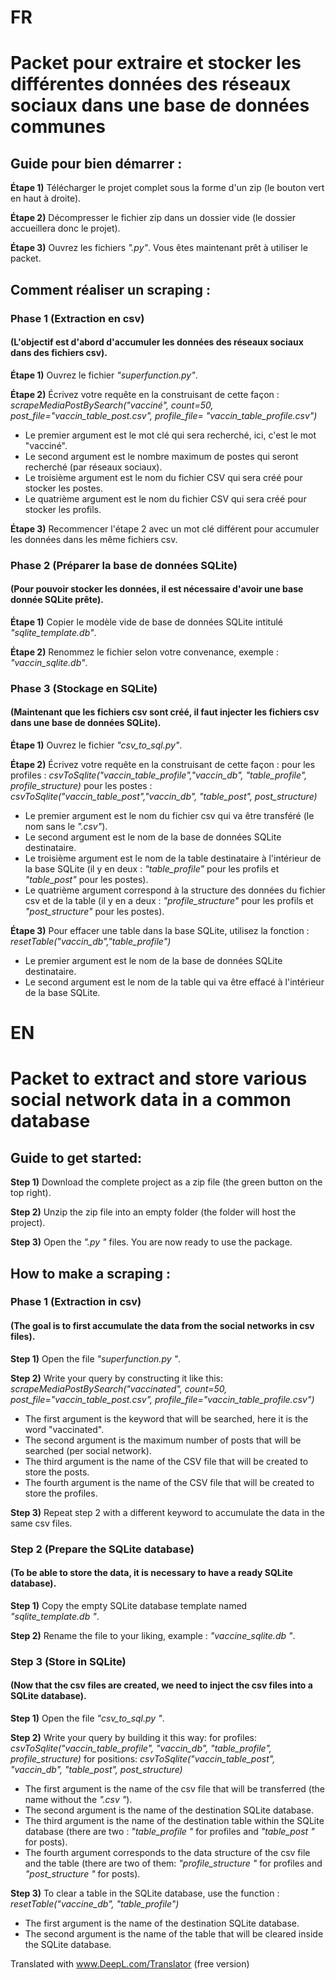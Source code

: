 # FR
# Packet pour extraire et stocker les différentes données des réseaux sociaux dans une base de données communes


## Guide pour bien démarrer :
**Étape 1)** Télécharger le projet complet sous la forme d'un zip (le bouton vert en haut à droite).

**Étape 2)** Décompresser le fichier zip dans un dossier vide (le dossier accueillera donc le projet).

**Étape 3)** Ouvrez les fichiers *".py"*.
Vous êtes maintenant prêt à utiliser le packet.

## Comment réaliser un scraping :
### Phase 1 (Extraction en csv)
#### (L'objectif est d'abord d'accumuler les données des réseaux sociaux dans des fichiers csv).
**Étape 1)** Ouvrez le fichier *"superfunction.py"*.

**Étape 2)** Écrivez votre requête en la construisant de cette façon :
*scrapeMediaPostBySearch("vacciné", count=50, post_file="vaccin_table_post.csv", profile_file= "vaccin_table_profile.csv")*
- Le premier argument est le mot clé qui sera recherché, ici, c'est le mot "vacciné".
- Le second argument est le nombre maximum de postes qui seront recherché (par réseaux sociaux).
- Le troisième argument est le nom du fichier CSV qui sera créé pour stocker les postes.
- Le quatrième argument est le nom du fichier CSV qui sera créé pour stocker les profils.

**Étape 3)** Recommencer l'étape 2 avec un mot clé différent pour accumuler les données dans les même fichiers csv.


### Phase 2 (Préparer la base de données SQLite)
#### (Pour pouvoir stocker les données, il est nécessaire d'avoir une base donnée SQLite prête).
**Étape 1)** Copier le modèle vide de base de données SQLite intitulé *"sqlite_template.db"*.

**Étape 2)** Renommez le fichier selon votre convenance, exemple : *"vaccin_sqlite.db"*.

### Phase 3 (Stockage en SQLite)
#### (Maintenant que les fichiers csv sont créé, il faut injecter les fichiers csv dans une base de données SQLite).
**Étape 1)** Ouvrez le fichier *"csv_to_sql.py"*.

**Étape 2)** Écrivez votre requête en la construisant de cette façon :
pour les profiles : *csvToSqlite("vaccin_table_profile","vaccin_db", "table_profile", profile_structure)*
pour les postes : *csvToSqlite("vaccin_table_post","vaccin_db", "table_post", post_structure)*
- Le premier argument est le nom du fichier csv qui va être transféré (le nom sans le *".csv"*).
- Le second argument est le nom de la base de données SQLite destinataire.
- Le troisième argument est le nom de la table destinataire à l'intérieur de la base SQLite (il y en deux : *"table_profile"* pour les profils et *"table_post"* pour les postes).
- Le quatrième argument correspond à la structure des données du fichier csv et de la table (il y en a deux : *"profile_structure"* pour les profils et *"post_structure"* pour les postes).

**Étape 3)** Pour effacer une table dans la base SQLite, utilisez la fonction : *resetTable("vaccin_db","table_profile")*
- Le premier argument est le nom de la base de données SQLite destinataire.
- Le second argument est le nom de la table qui va être effacé à l'intérieur de la base SQLite.

#

# EN
# Packet to extract and store various social network data in a common database


## Guide to get started:
**Step 1)** Download the complete project as a zip file (the green button on the top right).

**Step 2)** Unzip the zip file into an empty folder (the folder will host the project).

**Step 3)** Open the *".py "* files.
You are now ready to use the package.

## How to make a scraping :
### Phase 1 (Extraction in csv)
#### (The goal is to first accumulate the data from the social networks in csv files).
**Step 1)** Open the file *"superfunction.py "*.

**Step 2)** Write your query by constructing it like this:
*scrapeMediaPostBySearch("vaccinated", count=50, post_file="vaccin_table_post.csv", profile_file="vaccin_table_profile.csv")*
- The first argument is the keyword that will be searched, here it is the word "vaccinated".
- The second argument is the maximum number of posts that will be searched (per social network).
- The third argument is the name of the CSV file that will be created to store the posts.
- The fourth argument is the name of the CSV file that will be created to store the profiles.

**Step 3)** Repeat step 2 with a different keyword to accumulate the data in the same csv files.


### Step 2 (Prepare the SQLite database)
#### (To be able to store the data, it is necessary to have a ready SQLite database).
**Step 1)** Copy the empty SQLite database template named *"sqlite_template.db "*.

**Step 2)** Rename the file to your liking, example : *"vaccine_sqlite.db "*.

### Step 3 (Store in SQLite)
#### (Now that the csv files are created, we need to inject the csv files into a SQLite database).
**Step 1)** Open the file *"csv_to_sql.py "*.

**Step 2)** Write your query by building it this way:
for profiles: *csvToSqlite("vaccin_table_profile", "vaccin_db", "table_profile", profile_structure)*
for positions: *csvToSqlite("vaccin_table_post", "vaccin_db", "table_post", post_structure)*
- The first argument is the name of the csv file that will be transferred (the name without the *".csv "*).
- The second argument is the name of the destination SQLite database.
- The third argument is the name of the destination table within the SQLite database (there are two : *"table_profile "* for profiles and *"table_post "* for posts).
- The fourth argument corresponds to the data structure of the csv file and the table (there are two of them: *"profile_structure "* for profiles and *"post_structure "* for posts).

**Step 3)** To clear a table in the SQLite database, use the function : *resetTable("vaccine_db", "table_profile")*
- The first argument is the name of the destination SQLite database.
- The second argument is the name of the table that will be cleared inside the SQLite database.

Translated with www.DeepL.com/Translator (free version)
